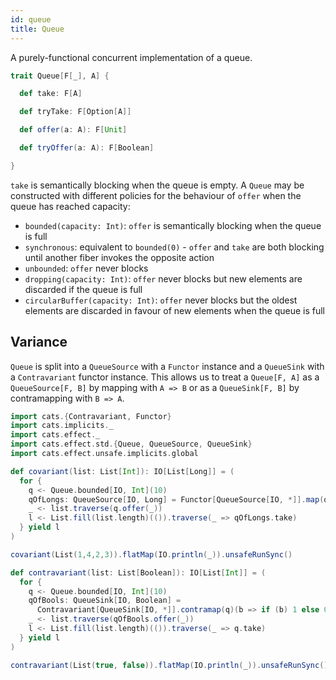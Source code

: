 ```yaml
---
id: queue
title: Queue
---
```


A purely-functional concurrent implementation of a queue.

```scala
trait Queue[F[_], A] {

  def take: F[A]

  def tryTake: F[Option[A]]

  def offer(a: A): F[Unit]

  def tryOffer(a: A): F[Boolean]

}
```

`take` is semantically blocking when the queue is empty. A `Queue` may be constructed
with different policies for the behaviour of `offer` when the queue has reached
capacity:
- `bounded(capacity: Int)`: `offer` is semantically blocking when the queue is full
- `synchronous`: equivalent to `bounded(0)` - `offer` and `take` are both blocking
  until another fiber invokes the opposite action
- `unbounded`: `offer` never blocks
- `dropping(capacity: Int)`: `offer` never blocks but new elements are discarded if the
  queue is full
- `circularBuffer(capacity: Int)`: `offer` never blocks but the oldest elements are discarded
  in favour of new elements when the queue is full

## Variance

`Queue` is split into a `QueueSource` with a `Functor` instance and a
`QueueSink` with a `Contravariant` functor instance. This allows us to
treat a `Queue[F, A]` as a `QueueSource[F, B]` by mapping with `A => B` 
or as a `QueueSink[F, B]` by contramapping with `B => A`.

```scala mdoc:reset
import cats.{Contravariant, Functor}
import cats.implicits._
import cats.effect._
import cats.effect.std.{Queue, QueueSource, QueueSink}
import cats.effect.unsafe.implicits.global

def covariant(list: List[Int]): IO[List[Long]] = (
  for {
    q <- Queue.bounded[IO, Int](10)
    qOfLongs: QueueSource[IO, Long] = Functor[QueueSource[IO, *]].map(q)(_.toLong)
    _ <- list.traverse(q.offer(_))
    l <- List.fill(list.length)(()).traverse(_ => qOfLongs.take)
  } yield l
)

covariant(List(1,4,2,3)).flatMap(IO.println(_)).unsafeRunSync()

def contravariant(list: List[Boolean]): IO[List[Int]] = (
  for {
    q <- Queue.bounded[IO, Int](10)
    qOfBools: QueueSink[IO, Boolean] =
      Contravariant[QueueSink[IO, *]].contramap(q)(b => if (b) 1 else 0)
    _ <- list.traverse(qOfBools.offer(_))
    l <- List.fill(list.length)(()).traverse(_ => q.take)
  } yield l
)

contravariant(List(true, false)).flatMap(IO.println(_)).unsafeRunSync()
```


